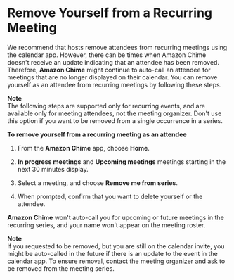 # Remove Yourself from a Recurring Meeting<a name="remove-recurring"></a>

We recommend that hosts remove attendees from recurring meetings using the calendar app\. However, there can be times when Amazon Chime doesn't receive an update indicating that an attendee has been removed\. Therefore, **Amazon Chime** might continue to auto\-call an attendee for meetings that are no longer displayed on their calendar\. You can remove yourself as an attendee from recurring meetings by following these steps\. 

**Note**  
The following steps are supported only for recurring events, and are available only for meeting attendees, not the meeting organizer\. Don't use this option if you want to be removed from a single occurrence in a series\.

**To remove yourself from a recurring meeting as an attendee**

1. From the **Amazon Chime** app, choose **Home**\.

1. **In progress meetings** and **Upcoming meetings** meetings starting in the next 30 minutes  display\.

1. Select a meeting, and choose **Remove me from series**\.

1. When prompted, confirm that you want to delete yourself or the attendee\.

**Amazon Chime** won't auto\-call you for upcoming or future meetings in the recurring series, and your name won't appear on the meeting roster\.

**Note**  
If you requested to be removed, but you are still on the calendar invite, you might be auto\-called in the future if there is an update to the event in the calendar app\. To ensure removal, contact the meeting organizer and ask to be removed from the meeting series\.
